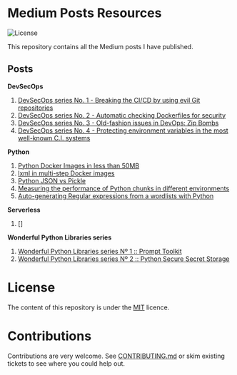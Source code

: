 # Medium Posts Resources

![License](https://img.shields.io/badge/License-MIT-SUCCESS)

This repository contains all the Medium posts I have published.

## Posts

**DevSecOps**
  
  1. [DevSecOps series No. 1 - Breaking the CI/CD by using evil Git repositories](https://cr0hn.medium.com/devsecops-series-1-breaking-the-ci-cd-by-using-evil-git-repositories-2eaa460f5d5b)
  2. [DevSecOps series No. 2 - Automatic checking Dockerfiles for security](https://medium.com/geekculture/devsecops-series-no-2-automatic-checking-dockerfiles-for-security-8709249c2367)
  3. [DevSecOps series No. 3 - Old-fashion issues in DevOps: Zip Bombs](https://cr0hn.medium.com/devsecops-series-4-protecting-environment-variables-in-the-most-well-known-c-i-systems-e0b606b450e4)
  4. [DevSecOps series No. 4 - Protecting environment variables in the most well-known C.I. systems](https://cr0hn.medium.com/devsecops-series-4-protecting-environment-variables-in-the-most-well-known-c-i-systems-e0b606b450e4)

**Python**

  1. [Python Docker Images in less than 50MB](https://cr0hn.medium.com/python-docker-images-in-less-than-50mb-8acc6ed776ec)
  2. [lxml in multi-step Docker images](https://cr0hn.medium.com/lxml-in-multi-step-docker-images-243e11f4e9ac)
  3. [Python JSON vs Pickle](https://cr0hn.medium.com/python-json-vs-pickle-6496aa896e12)
  4. [Measuring the performance of Python chunks in different environments](https://cr0hn.medium.com/measuring-the-performance-of-python-chunks-in-different-environments-133f15fa6a6f)
  5. [Auto-generating Regular expressions from a wordlists with Python](https://cr0hn.medium.com/auto-generating-regular-expressions-from-a-wordlists-with-python-d15330df6295)

**Serverless**

  1. []

**Wonderful Python Libraries series**

  1. [Wonderful Python Libraries series Nº 1 :: Prompt Toolkit](https://cr0hn.medium.com/wonderful-python-libraries-series-n%C2%BA-1-prompt-toolkit-e6e73d30891a)
  2. [Wonderful Python Libraries series Nº 2 :: Python Secure Secret Storage](https://cr0hn.medium.com/wonderful-python-libraries-series-n%C2%BA-2-python-secure-secret-storage-aa135ceafe07)


# License

The content of this repository is under the [MIT](https://github.com/cr0hn/my-medium-posts-resources/blob/main/LICENSE) licence.

# Contributions

Contributions are very welcome. See [CONTRIBUTING.md](https://github.com/cr0hn/my-medium-posts-resources/blog/main/CONTRIBUTING.md) or skim existing tickets to see where you could help out.


